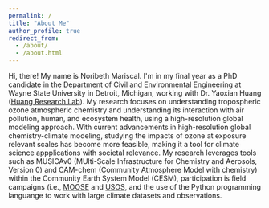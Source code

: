 ```yaml
---
permalink: /
title: "About Me"
author_profile: true
redirect_from: 
  - /about/
  - /about.html
---
```


Hi, there! My name is Noribeth Mariscal. I'm in my final year as a PhD candidate in the Department of Civil and Environmental Engineering at Wayne State University in Detroit, Michigan, working with Dr. Yaoxian Huang ([Huang Research Lab](https://www.huanglabwayne.com/)). My research focuses on understanding tropospheric ozone atmospheric chemistry and understanding its interaction with air pollution, human, and ecosystem health, using a high-resolution global modeling approach. With current advancements in high-resolution global chemistry-climate modeling, studying the impacts of ozone at exposure relevant scales has become more feasible, making it a tool for climate science appplications with societal relevance. My research leverages tools such as MUSICAv0 (MUlti-Scale Infrastructure for Chemistry and Aerosols, Version 0) and CAM-chem (Community Atmosphere Model with chemistry) within the Community Earth System Model (CESM), participation is field campaigns (i.e., [MOOSE](https://www-air.larc.nasa.gov/missions/moose/) and [USOS](https://csl.noaa.gov/groups/csl7/measurements/2024usos/), and the use of the Python programming languange to work with large climate datasets and observations.
